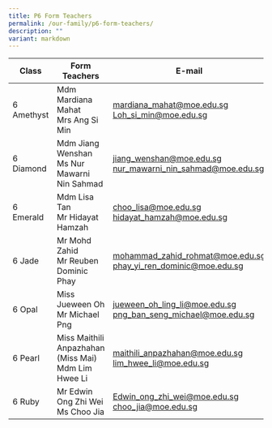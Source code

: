 ```yaml
---
title: P6 Form Teachers
permalink: /our-family/p6-form-teachers/
description: ""
variant: markdown
---
```

| Class | Form Teachers | E-mail |
| -------- | -------- | -------- |
| 6 Amethyst | Mdm Mardiana Mahat<br>Mrs Ang Si Min | mardiana_mahat@moe.edu.sg<br>Loh_si_min@moe.edu.sg |
| 6 Diamond | Mdm Jiang Wenshan<br>Ms Nur Mawarni Nin Sahmad | jiang_wenshan@moe.edu.sg<br>nur_mawarni_nin_sahmad@moe.edu.sg |
| 6 Emerald | Mdm Lisa Tan<br>Mr Hidayat Hamzah | choo_lisa@moe.edu.sg<br>hidayat_hamzah@moe.edu.sg |
| 6 Jade | Mr Mohd Zahid<br>Mr Reuben Dominic Phay | mohammad_zahid_rohmat@moe.edu.sg<br>phay_yi_ren_dominic@moe.edu.sg |
| 6 Opal | Miss Jueween Oh<br>Mr Michael Png | jueween_oh_ling_li@moe.edu.sg<br>png_ban_seng_michael@moe.edu.sg |
| 6 Pearl | Miss Maithili Anpazhahan (Miss Mai)<br>Mdm Lim Hwee Li | maithili_anpazhahan@moe.edu.sg<br>lim_hwee_li@moe.edu.sg |
| 6 Ruby | Mr Edwin Ong Zhi Wei<br>Ms Choo Jia | Edwin_ong_zhi_wei@moe.edu.sg<br>choo_jia@moe.edu.sg |
